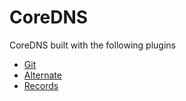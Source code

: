 # CoreDNS

CoreDNS built with the following plugins

- [Git](github.com/miekg/coredns-git)
- [Alternate](github.com/coredns/alternate)
- [Records](github.com/coredns/records)